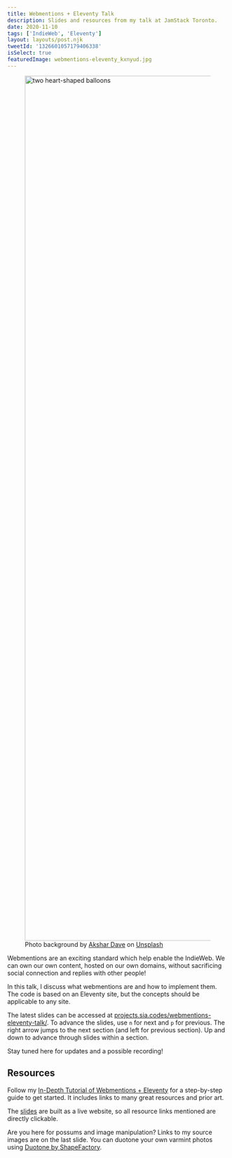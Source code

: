 ```yaml
---
title: Webmentions + Eleventy Talk
description: Slides and resources from my talk at JamStack Toronto.
date: 2020-11-10
tags: ['IndieWeb', 'Eleventy']
layout: layouts/post.njk
tweetId: '1326601057179406338'
isSelect: true
featuredImage: webmentions-eleventy_kxnyud.jpg
---
```


<figure>
  <img src="{% src "webmentions-eleventy_kxnyud.jpg" %}"
    srcset="{% srcset "webmentions-eleventy_kxnyud.jpg" %}"
    sizes="(min-width: 760px) 680px, 93.64vw"
    alt="two heart-shaped balloons"
    width="3360" height="1972">
  <figcaption>Photo background by <a href="https://unsplash.com/@akshar_dave?utm_source=unsplash&amp;utm_medium=referral&amp;utm_content=creditCopyText">Akshar Dave</a> on <a href="https://unsplash.com/?utm_source=unsplash&utm_medium=referral&utm_content=creditCopyText">Unsplash</a></figcaption>
</figure>

Webmentions are an exciting standard which help enable the IndieWeb. We can own our own content, hosted on our own domains, without sacrificing social connection and replies with other people!

In this talk, I discuss what webmentions are and how to implement them. The code is based on an Eleventy site, but the concepts should be applicable to any site.

The latest slides can be accessed at [projects.sia.codes/webmentions-eleventy-talk/](https://projects.sia.codes/webmentions-eleventy-talk/#/). To advance the slides, use `n` for next and `p` for previous. The right arrow jumps to the next section (and left for previous section). Up and down to advance through slides within a section.

Stay tuned here for updates and a possible recording!

## Resources

Follow my [In-Depth Tutorial of Webmentions + Eleventy](https://sia.codes/posts/webmentions-eleventy-in-depth/) for a step-by-step guide to get started. It includes links to many great resources and prior art.

The [slides](https://projects.sia.codes/webmentions-eleventy-talk/#/) are built as a live website, so all resource links mentioned are directly clickable.

Are you here for possums and image manipulation? Links to my source images are on the last slide. You can duotone your own varmint photos using [Duotone by ShapeFactory](https://duotone.shapefactory.co/).
